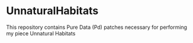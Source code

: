 # UnnaturalHabitats
This repository contains Pure Data (Pd) patches necessary for performing my piece Unnatural Habitats
